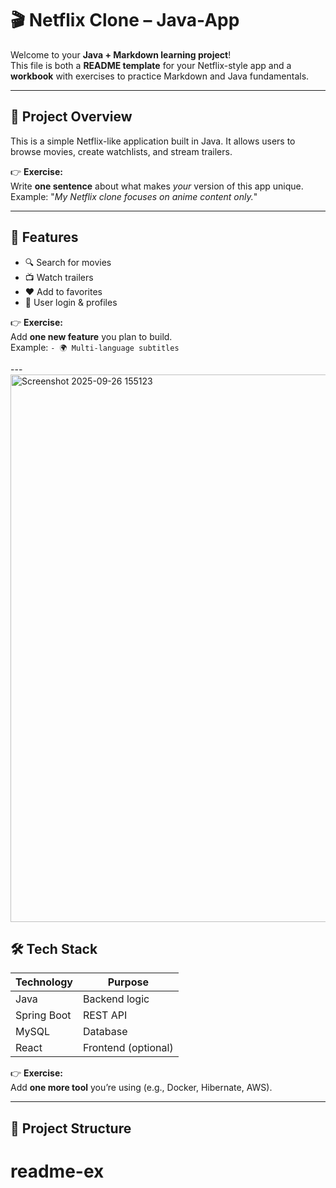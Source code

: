 # 🎬 Netflix Clone – Java-App

Welcome to your **Java + Markdown learning project**!  
This file is both a **README template** for your Netflix-style app and a **workbook** with exercises to practice Markdown and Java fundamentals.

---

## 📖 Project Overview
This is a simple Netflix-like application built in Java. It allows users to browse movies, create watchlists, and stream trailers.

👉 **Exercise:**  
Write **one sentence** about what makes *your* version of this app unique.  
Example: "_My Netflix clone focuses on anime content only._"

---

## 🚀 Features
- 🔍 Search for movies  
- 📺 Watch trailers  
- ❤️ Add to favorites  
- 👤 User login & profiles  

👉 **Exercise:**  
Add **one new feature** you plan to build.  
Example: `- 🌍 Multi-language subtitles`

---<img width="1226" height="876" alt="Screenshot 2025-09-26 155123" src="https://github.com/user-attachments/assets/9e551413-7bf4-488a-8df8-46aeeefe976d" />


## 🛠️ Tech Stack

| Technology  | Purpose         |
|-------------|-----------------|
| Java        | Backend logic   |
| Spring Boot | REST API        |
| MySQL       | Database        |
| React       | Frontend (optional) |

👉 **Exercise:**  
Add **one more tool** you’re using (e.g., Docker, Hibernate, AWS).  

---

## 📂 Project Structure

# readme-ex

